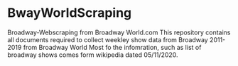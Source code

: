 # BwayWorldScraping
Broadway-Webscraping from Broadway World.com
This repository contains all documents required to collect weekley show data from Broadway 2011-2019 from Broadway World
Most fo the infomration, such as list of broadway shows comes form wikipedia dated 05/11/2020.
